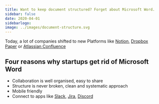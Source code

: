 ```yaml
---
title: Want to keep document structured? Forget about Microsoft Word.
sidebar: false
date: 2020-04-01
sidebarlogo: 
image: ../images/document-structure.svg
---
```


Today, a lot of companies shifted to new Platforms like [Notion](https://www.notion.so "Notion"), [Dropbox Paper](https://www.dropbox.com/paper "Dropbox Paper") or [Atlassian Confluence](https://www.atlassian.com/software/confluence "Atlassin Confluence")

## Four reasons why startups get rid of Microsoft Word
- Collaboration is well organised, easy to share
- Structure is never broken, clean and systematic approach
- Mobile friendly
- Connect to apps like [Slack](https://www.slack.com "Slack"), [Jira](https://www.slack.com "Jira"), [Discord](https://discordapp.com/ "Discord")